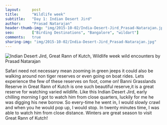 ```yaml
---
layout:     post
title:      "Wildlife week"
subtitle:   "Day 1: Indian Desert Jird"
author:     "Prasad Natarajan"
header-thumb-img: "img/2015-10-02/India-Desert-Jird_Prasad-Natarajan.jpg"
seo: 		["Birding Destinations", "Bangalore", "wildart"]
comments:   true
sharing-img: "img/2015-10-02/India-Desert-Jird_Prasad-Natarajan.jpg"
---
```



<img src="{{ site.baseurl }}/img/2015-10-02/India-Desert-Jird_Prasad-Natarajan.jpg" alt="Indian Desert Jird, Great Rann of Kutch, Wildlife week wild encounters by Prasad Natarajan">

<p>
Safari need not necessary mean zooming in green jeeps it could also be walking around non tiger reserves or even going on boat rides. Lets experience the few of these reserves on foot, come on! Banni Grasslands Reserve in Great Rann of Kutch is one such beautiful reserve,it is a great reserve for watching varied wildlife. Like this Indian Desert Jird, early chilling morning I got to watch him from close quarters, luckily for me he was digging his new borrow. So every-time he went in, I would slowly crawl and when you he would pop up, I would stop. In twenty minutes time, I was able to watch him from close distance. Winters are great season to visit Great Rann of Kutch!
</p>
